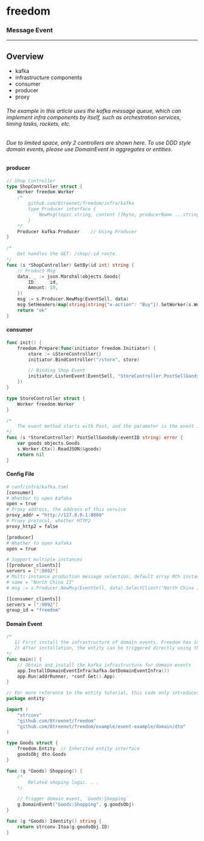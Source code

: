 # freedom
### Message Event
---

## Overview
- kafka
- infrastructure components
- consumer
- producer
- proxy
###### The example in this article uses the kafka message queue, which can implement infra components by itself, such as orchestration services, timing tasks, rockets, etc.
###### Due to limited space, only 2 controllers are shown here. To use DDD style domain events, please use DomainEvent in aggregates or entities.

#### producer
```go
// Shop Controller
type ShopController struct {
    Worker freedom.Worker
    /*
        github.com/8treenet/freedom/infra/kafka
        type Producer interface {
            NewMsg(topic string, content []byte, producerName ...string) *Msg
        }
    */
    Producer kafka.Producer    // Using Producer
}

/* 
    Get handles the GET: /shop/:id route.
*/
func (s *ShopController) GetBy(id int) string {
    // Product Msg
    data, _ := json.Marshal(objects.Goods{
        ID:     id,
        Amount: 10,
    })
    msg := s.Producer.NewMsg(EventSell, data)
    msg.SetHeaders(map[string]string{"x-action": "Buy"}).SetWorker(s.Worker).Publish()
    return "ok"
}  
```


#### consumer
```go
func init() {
    freedom.Prepare(func(initiator freedom.Initiator) {
        store := &StoreController{}
        initiator.BindController("/store", store)

        // Binding Shop Event
        initiator.ListenEvent(EventSell, "StoreController.PostSellGoodsBy")
    })
}

type StoreController struct {
    Worker freedom.Worker
}

/*
    The event method starts with Post, and the parameter is the event id.
*/
func (s *StoreController) PostSellGoodsBy(eventID string) error {
    var goods objects.Goods
    s.Worker.Ctx().ReadJSON(&goods)
    return nil
}
```

#### Config File
```sh
# conf/infra/kafka.toml
[consumer]
# Whether to open kafaka
open = true
# Proxy address, the address of this service
proxy_addr = "http://127.0.0.1:8000"
# Proxy protocol, whether HTTP2
proxy_http2 = false

[producer]
# Whether to open kafaka
open = true

# Support multiple instances
[[producer_clients]]
servers = [":9092"]
# Multi-instance production message selection, default array 0th instance.
# name = "North China II"
# msg := s.Producer.NewMsg(EventSell, data).SelectClient("North China II")

[[consumer_clients]]
servers = [":9092"]
group_id = "freedom"
```


#### Domain Event
```go
/*
   1) First install the infrastructure of domain events. Freedom has implemented kafka. You can define others by yourself, but domain events only support unique installations.
   2) After installation, the entity can be triggered directly using the DomanEvent function.
*/
func main() {
	// Obtain and install the kafka infrastructure for domain events
	app.InstallDomainEventInfra(kafka.GetDomainEventInfra())
	app.Run(addrRunner, *conf.Get().App)
}
```


```go
// For more reference to the entity tutorial, this code only introduces domain events
package entity

import (
    "strconv"
    "github.com/8treenet/freedom"
    "github.com/8treenet/freedom/example/event-example/domain/dto"
)

type Goods struct {
    freedom.Entity  // Inherited entity interface
    goodsObj dto.Goods 
}

func (g *Goods) Shopping() {
    /*
        Related shoping logic. . .
    */

    // Trigger domain event, `Goods:Shopping`
    g.DomainEvent("Goods:Shopping", g.goodsObj)
}

func (g *Goods) Identity() string {
    return strconv.Itoa(g.goodsObj.ID)
}
```